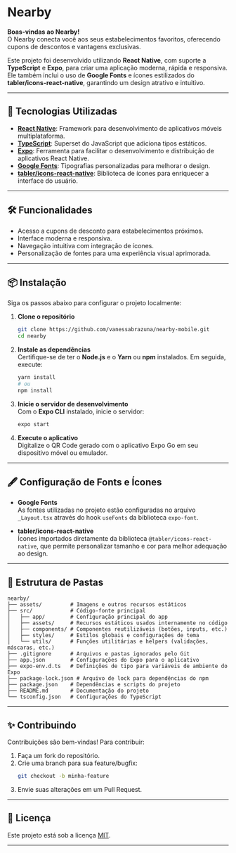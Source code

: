 # Nearby  

**Boas-vindas ao Nearby!**  
O Nearby conecta você aos seus estabelecimentos favoritos, oferecendo cupons de descontos e vantagens exclusivas.  

Este projeto foi desenvolvido utilizando **React Native**, com suporte a **TypeScript** e **Expo**, para criar uma aplicação moderna, rápida e responsiva. Ele também inclui o uso de **Google Fonts** e ícones estilizados do **tabler/icons-react-native**, garantindo um design atrativo e intuitivo.  

---

## 🚀 Tecnologias Utilizadas  

- **[React Native](https://reactnative.dev/)**: Framework para desenvolvimento de aplicativos móveis multiplataforma.  
- **[TypeScript](https://www.typescriptlang.org/)**: Superset do JavaScript que adiciona tipos estáticos.  
- **[Expo](https://expo.dev/)**: Ferramenta para facilitar o desenvolvimento e distribuição de aplicativos React Native.  
- **[Google Fonts](https://fonts.google.com/)**: Tipografias personalizadas para melhorar o design.  
- **[tabler/icons-react-native](https://tabler-icons.io/)**: Biblioteca de ícones para enriquecer a interface do usuário.  

---

## 🛠️ Funcionalidades  

- Acesso a cupons de desconto para estabelecimentos próximos.  
- Interface moderna e responsiva.  
- Navegação intuitiva com integração de ícones.  
- Personalização de fontes para uma experiência visual aprimorada.  

---

## 📦 Instalação  

Siga os passos abaixo para configurar o projeto localmente:  

1. **Clone o repositório**  
   ```bash  
   git clone https://github.com/vanessabrazuna/nearby-mobile.git  
   cd nearby  
   ```  

2. **Instale as dependências**  
   Certifique-se de ter o **Node.js** e o **Yarn** ou **npm** instalados. Em seguida, execute:  
   ```bash  
   yarn install  
   # ou  
   npm install  
   ```  

3. **Inicie o servidor de desenvolvimento**  
   Com o **Expo CLI** instalado, inicie o servidor:  
   ```bash  
   expo start  
   ```  

4. **Execute o aplicativo**  
   Digitalize o QR Code gerado com o aplicativo Expo Go em seu dispositivo móvel ou emulador.  

---

## 🖋️ Configuração de Fonts e Ícones  

- **Google Fonts**  
  As fontes utilizadas no projeto estão configuradas no arquivo `_Layout.tsx` através do hook `useFonts` da biblioteca `expo-font`.  

- **tabler/icons-react-native**  
  Ícones importados diretamente da biblioteca `@tabler/icons-react-native`, que permite personalizar tamanho e cor para melhor adequação ao design.  

---

## 📄 Estrutura de Pastas  

```plaintext  
nearby/  
├── assets/         # Imagens e outros recursos estáticos  
├── src/            # Código-fonte principal  
│   ├── app/        # Configuração principal do app  
│   ├── assets/     # Recursos estáticos usados internamente no código  
│   ├── components/ # Componentes reutilizáveis (botões, inputs, etc.)  
│   ├── styles/     # Estilos globais e configurações de tema  
│   └── utils/      # Funções utilitárias e helpers (validações, máscaras, etc.)  
├── .gitignore      # Arquivos e pastas ignorados pelo Git  
├── app.json        # Configurações do Expo para o aplicativo  
├── expo-env.d.ts   # Definições de tipo para variáveis de ambiente do Expo  
├── package-lock.json # Arquivo de lock para dependências do npm  
├── package.json    # Dependências e scripts do projeto  
├── README.md       # Documentação do projeto  
└── tsconfig.json   # Configurações do TypeScript  
```  

---

## ✨ Contribuindo  

Contribuições são bem-vindas! Para contribuir:  
1. Faça um fork do repositório.  
2. Crie uma branch para sua feature/bugfix:  
   ```bash  
   git checkout -b minha-feature  
   ```  
3. Envie suas alterações em um Pull Request.  

---

## 📝 Licença  

Este projeto está sob a licença [MIT](LICENSE).  

--- 